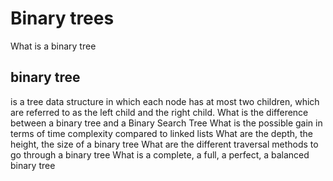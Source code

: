 # Binary trees
What is a binary tree
## binary tree 
 is a tree data structure in which each node has at most two children, which are referred to as the left child and the right child.
What is the difference between a binary tree and a Binary Search Tree
What is the possible gain in terms of time complexity compared to linked lists
What are the depth, the height, the size of a binary tree
What are the different traversal methods to go through a binary tree
What is a complete, a full, a perfect, a balanced binary tree
